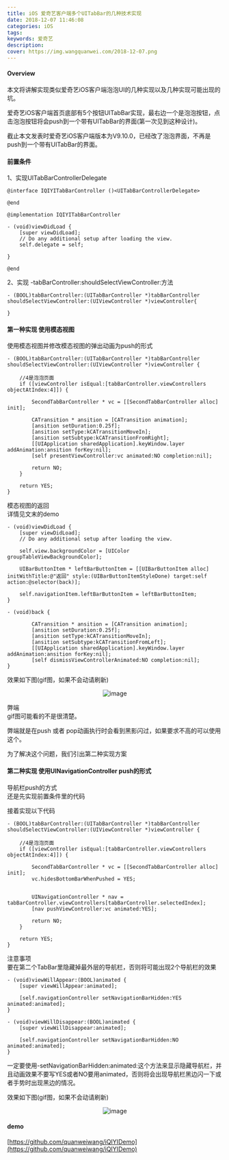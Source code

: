 ```yaml
---
title: iOS 爱奇艺客户端多个UITabBar的几种技术实现
date: 2018-12-07 11:46:08
categories: iOS
tags:
keywords: 爱奇艺
description:
cover: https://img.wangquanwei.com/2018-12-07.png
---
```


#### Overview
本文将讲解实现类似爱奇艺iOS客户端泡泡UI的几种实现以及几种实现可能出现的坑。  

爱奇艺iOS客户端首页底部有5个按钮UITabBar实现，最右边一个是泡泡按钮，点击泡泡按钮将会push到一个带有UITabBar的界面(第一次见到这种设计)。 

截止本文发表时爱奇艺iOS客户端版本为V9.10.0，已经改了泡泡界面，不再是push到一个带有UITabBar的界面。  

<!-- more -->

#### 前置条件
1、实现UITabBarControllerDelegate

```
@interface IQIYITabBarController ()<UITabBarControllerDelegate>

@end

@implementation IQIYITabBarController

- (void)viewDidLoad {
    [super viewDidLoad];
    // Do any additional setup after loading the view.
    self.delegate = self;
    
}

@end
```

2、实现 -tabBarController:shouldSelectViewController:方法

```
- (BOOL)tabBarController:(UITabBarController *)tabBarController shouldSelectViewController:(UIViewController *)viewController{
    
}
```

#### 第一种实现 使用模态视图
使用模态视图并修改模态视图的弹出动画为push的形式

```
- (BOOL)tabBarController:(UITabBarController *)tabBarController shouldSelectViewController:(UIViewController *)viewController {
    
    //4是泡泡页面
    if ([viewController isEqual:[tabBarController.viewControllers objectAtIndex:4]]) {
        
        SecondTabBarController * vc = [[SecondTabBarController alloc] init];
        
        CATransition * ansition = [CATransition animation];
        [ansition setDuration:0.25f];
        [ansition setType:kCATransitionMoveIn];
        [ansition setSubtype:kCATransitionFromRight];
        [[UIApplication sharedApplication].keyWindow.layer addAnimation:ansition forKey:nil];
        [self presentViewController:vc animated:NO completion:nil];
        
        return NO;
    }
    
    return YES;
}

```

模态视图的返回  
详情见文末的demo

```
- (void)viewDidLoad {
    [super viewDidLoad];
    // Do any additional setup after loading the view.
    
    self.view.backgroundColor = [UIColor groupTableViewBackgroundColor];
    
    UIBarButtonItem * leftBarButtonItem = [[UIBarButtonItem alloc] initWithTitle:@"返回" style:(UIBarButtonItemStyleDone) target:self action:@selector(back)];
    
    self.navigationItem.leftBarButtonItem = leftBarButtonItem;
}

- (void)back {
    
        CATransition * ansition = [CATransition animation];
        [ansition setDuration:0.25f];
        [ansition setType:kCATransitionMoveIn];
        [ansition setSubtype:kCATransitionFromLeft];
        [[UIApplication sharedApplication].keyWindow.layer addAnimation:ansition forKey:nil];
        [self dismissViewControllerAnimated:NO completion:nil];
}
```


效果如下图(gif图，如果不会动请刷新)  

<div align=center> 

![image](https://img.wangquanwei.com/iyiqi_gif1.gif)

</div>

弊端  
gif图可能看的不是很清楚。  

弊端就是在push 或者 pop动画执行时会看到黑影闪过，如果要求不高的可以使用这个。

为了解决这个问题，我们引出第二种实现方案

#### 第二种实现 使用UINavigationController push的形式

导航栏push的方式  
还是先实现前置条件里的代码  

接着实现以下代码

```
- (BOOL)tabBarController:(UITabBarController *)tabBarController shouldSelectViewController:(UIViewController *)viewController {
    
    //4是泡泡页面
    if ([viewController isEqual:[tabBarController.viewControllers objectAtIndex:4]]) {
        
        SecondTabBarController * vc = [[SecondTabBarController alloc] init];
        vc.hidesBottomBarWhenPushed = YES;
        
        
        UINavigationController * nav = tabBarController.viewControllers[tabBarController.selectedIndex];
        [nav pushViewController:vc animated:YES];
        
        return NO;
    }
    
    return YES;
}
```

注意事项  
要在第二个TabBar里隐藏掉最外层的导航栏，否则将可能出现2个导航栏的效果


```
- (void)viewWillAppear:(BOOL)animated {
    [super viewWillAppear:animated];
    
    [self.navigationController setNavigationBarHidden:YES animated:animated];
}

- (void)viewWillDisappear:(BOOL)animated {
    [super viewWillDisappear:animated];
    
    [self.navigationController setNavigationBarHidden:NO animated:animated];
}
```

一定要使用-setNavigationBarHidden:animated:这个方法来显示隐藏导航栏，并且动画效果不要写YES或者NO要用animated，否则将会出现导航栏黑边闪一下或者手势时出现黑边的情况。

效果如下图(gif图，如果不会动请刷新)

<div align=center> 

![image](https://img.wangquanwei.com/iyiqi_gif2.gif)

</div>

#### demo
[https://github.com/quanweiwang/iQIYIDemo](https://github.com/quanweiwang/iQIYIDemo)







